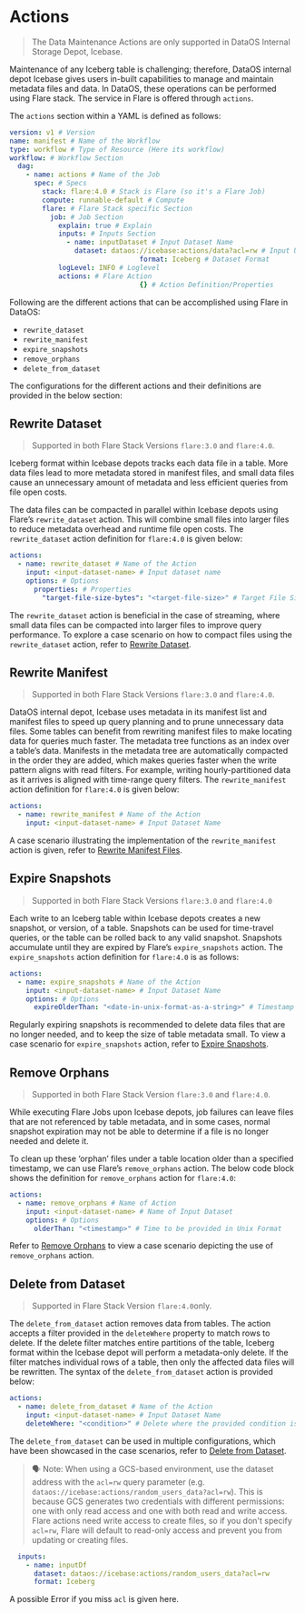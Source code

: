 # Actions

> The Data Maintenance Actions are only supported in DataOS Internal Storage Depot, Icebase.

Maintenance of any Iceberg table is challenging; therefore, DataOS internal depot Icebase gives users in-built capabilities to manage and maintain metadata files and data. In DataOS, these operations can be performed using Flare stack. The service in Flare is offered through `actions`. 

The `actions` section within a YAML is defined as follows:

```yaml
version: v1 # Version
name: manifest # Name of the Workflow
type: workflow # Type of Resource (Here its workflow)
workflow: # Workflow Section
  dag:
    - name: actions # Name of the Job
      spec: # Specs
        stack: flare:4.0 # Stack is Flare (so it's a Flare Job)
        compute: runnable-default # Compute
        flare: # Flare Stack specific Section
          job: # Job Section
            explain: true # Explain
            inputs: # Inputs Section
              - name: inputDataset # Input Dataset Name
                dataset: dataos://icebase:actions/data?acl=rw # Input UDL
								format: Iceberg # Dataset Format
            logLevel: INFO # Loglevel
            actions: # Flare Action
								{} # Action Definition/Properties
```

Following are the different actions that can be accomplished using Flare in DataOS:

- `rewrite_dataset`
- `rewrite_manifest`
- `expire_snapshots`
- `remove_orphans`
- `delete_from_dataset`

The configurations for the different actions and their definitions are provided in the below section:

## Rewrite Dataset

> Supported in both Flare Stack Versions `flare:3.0` and `flare:4.0`.

Iceberg format within Icebase depots tracks each data file in a table. More data files lead to more metadata stored in manifest files, and small data files cause an unnecessary amount of metadata and less efficient queries from file open costs. 

The data files can be compacted in parallel within Icebase depots using Flare’s `rewrite_dataset` action. This will combine small files into larger files to reduce metadata overhead and runtime file open costs. The `rewrite_dataset` action definition for `flare:4.0` is given below:

```yaml
actions:
  - name: rewrite_dataset # Name of the Action
    input: <input-dataset-name> # Input dataset name
    options: # Options
      properties: # Properties
        "target-file-size-bytes": "<target-file-size>" # Target File Size in Bytes
```

The `rewrite_dataset` action is beneficial in the case of streaming, where small data files can be compacted into larger files to improve query performance. To explore a case scenario on how to compact files using the `rewrite_dataset` action, refer to [Rewrite Dataset](../Case%20Scenario/Rewrite%20Dataset.md).

## Rewrite Manifest

> Supported in both Flare Stack Versions `flare:3.0` and `flare:4.0`.

DataOS internal depot, Icebase uses metadata in its manifest list and manifest files to speed up query planning and to prune unnecessary data files. Some tables can benefit from rewriting manifest files to make locating data for queries much faster. The metadata tree functions as an index over a table’s data. Manifests in the metadata tree are automatically compacted in the order they are added, which makes queries faster when the write pattern aligns with read filters. For example, writing hourly-partitioned data as it arrives is aligned with time-range query filters. The `rewrite_manifest` action definition for `flare:4.0` is given below:

```yaml
actions:
  - name: rewrite_manifest # Name of the Action
    input: <input-dataset-name> # Input Dataset Name
```

A case scenario illustrating the implementation of the `rewrite_manifest` action is given, refer to [Rewrite Manifest Files](../Case%20Scenario/Rewrite%20Manifest%20Files.md).

## Expire Snapshots

> Supported in both Flare Stack Versions `flare:3.0` and `flare:4.0`

Each write to an Iceberg table within Icebase depots creates a new snapshot, or version, of a table. Snapshots can be used for time-travel queries, or the table can be rolled back to any valid snapshot. Snapshots accumulate until they are expired by Flare’s `expire_snapshots` action. The `expire_snapshots` action definition for `flare:4.0` is as follows:

```yaml
actions:
  - name: expire_snapshots # Name of the Action
    input: <input-dataset-name> # Input Dataset Name
    options: # Options
      expireOlderThan: "<date-in-unix-format-as-a-string>" # Timestamp in Unix Format (All Snapshots older than timestamp are expired)
```

Regularly expiring snapshots is recommended to delete data files that are no longer needed, and to keep the size of table metadata small. To view a case scenario for `expire_snapshots` action, refer to [Expire Snapshots](../Case%20Scenario/Expire%20Snapshots.md).

## Remove Orphans

> Supported in both Flare Stack Version `flare:3.0` and  `flare:4.0`.

While executing Flare Jobs upon Icebase depots, job failures can leave files that are not referenced by table metadata, and in some cases, normal snapshot expiration may not be able to determine if a file is no longer needed and delete it.

To clean up these ‘orphan’ files under a table location older than a specified timestamp, we can use Flare’s `remove_orphans` action. The below code block shows the definition for `remove_orphans` action for `flare:4.0`:

```yaml
actions:
  - name: remove_orphans # Name of Action
    input: <input-dataset-name> # Name of Input Dataset
    options: # Options
      olderThan: "<timestamp>" # Time to be provided in Unix Format
```

Refer to [Remove Orphans](../Case%20Scenario/Remove%20Orphans.md) to view a case scenario depicting the use of `remove_orphans` action.

## Delete from Dataset

> Supported in Flare Stack Version `flare:4.0`only.

The `delete_from_dataset` action removes data from tables. The action accepts a filter provided in the `deleteWhere` property to match rows to delete. If the delete filter matches entire partitions of the table, Iceberg format within the Icebase depot will perform a metadata-only delete. If the filter matches individual rows of a table, then only the affected data files will be rewritten. The syntax of the `delete_from_dataset` action is provided below:

```yaml
actions:
  - name: delete_from_dataset # Name of the Action
    input: <input-dataset-name> # Input Dataset Name
    deleteWhere: "<condition>" # Delete where the provided condition is true
```

The `delete_from_dataset` can be used in multiple configurations, which have been showcased in the case scenarios, refer to [Delete from Dataset](../Case%20Scenario/Delete%20from%20Dataset.md).

> 🗣️ Note: When using a GCS-based environment, use the dataset address with the `acl=rw` query parameter (e.g. `dataos://icebase:actions/random_users_data?acl=rw`). This is because GCS generates two credentials with different permissions: one with only read access and one with both read and write access. Flare actions need write access to create files, so if you don't specify `acl=rw`, Flare will default to read-only access and prevent you from updating or creating files. <br>
    
  ```yaml
    inputs:
      - name: inputDf
        dataset: dataos://icebase:actions/random_users_data?acl=rw
        format: Iceberg
  ```

A possible Error if you miss `acl` is given here.